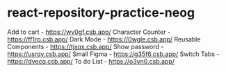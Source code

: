 # react-repository-practice-neog


Add to cart - https://wv0gf.csb.app/
Character Counter - https://ff1rp.csb.app/
Dark Mode - https://0wgle.csb.app/
Reusable Components - https://tjxqx.csb.app/
Show password - https://usrqy.csb.app/
Small Figma - https://g35f6.csb.app/
Switch Tabs - https://dvecq.csb.app/
To do List - https://o3yn0.csb.app/
